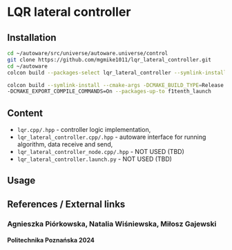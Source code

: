 # LQR lateral controller
<!-- Required -->
<!-- Package description -->

## Installation
<!-- Required -->
<!-- Things to consider:
    - How to build package? 
    - Are there any other 3rd party dependencies required? -->
```bash
cd ~/autoware/src/universe/autoware.universe/control
git clone https://github.com/mgmike1011/lqr_lateral_controller.git
cd ~/autoware
colcon build --packages-select lqr_lateral_controller --symlink-install
```
```bash
colcon build --symlink-install --cmake-args -DCMAKE_BUILD_TYPE=Release \
-DCMAKE_EXPORT_COMPILE_COMMANDS=On --packages-up-to f1tenth_launch
```
## Content
* `lqr.cpp/.hpp` - controller logic implementation,
* `lqr_lateral_controller.cpp/.hpp` - autoware interface for running algorithm, data receive and send,
* `lqr_lateral_controller_node.cpp/.hpp` - NOT USED (TBD)
* `lqr_lateral_controller.launch.py` - NOT USED (TBD)
<!-- ```bash
rosdep install --from-paths src --ignore-src -y
colcon build --symlink-install --cmake-args -DCMAKE_BUILD_TYPE=Release -DCMAKE_EXPORT_COMPILE_COMMANDS=On --packages-up-to lqr_lateral_controller
``` -->

## Usage
<!-- Required -->
<!-- Things to consider:
    - Launching package. 
    - Exposed API (example service/action call. -->
<!-- 1. 

```bash
ros2 launch lqr_lateral_controller lqr_lateral_controller.launch.py
``` -->

<!-- ## API -->
<!-- Required -->
<!-- Things to consider:
    - How do you use the package / API? -->

<!-- ### Input

| Name         | Type                  | Description  |
| ------------ | --------------------- | ------------ |
| `topic_name` | std_msgs::msg::String | Sample desc. | -->

<!-- ### Output

| Name         | Type                  | Description  |
| ------------ | --------------------- | ------------ |
| `topic_name` | std_msgs::msg::String | Sample desc. |

### Services and Actions

| Name           | Type                   | Description  |
| -------------- | ---------------------- | ------------ |
| `service_name` | std_srvs::srv::Trigger | Sample desc. |

### Parameters

| Name         | Type | Description  |
| ------------ | ---- | ------------ |
| `param_name` | int  | Sample desc. | -->


## References / External links
<!-- Optional -->
### Agnieszka Piórkowska, Natalia Wiśniewska, Miłosz Gajewski
#### Politechnika Poznańska 2024
